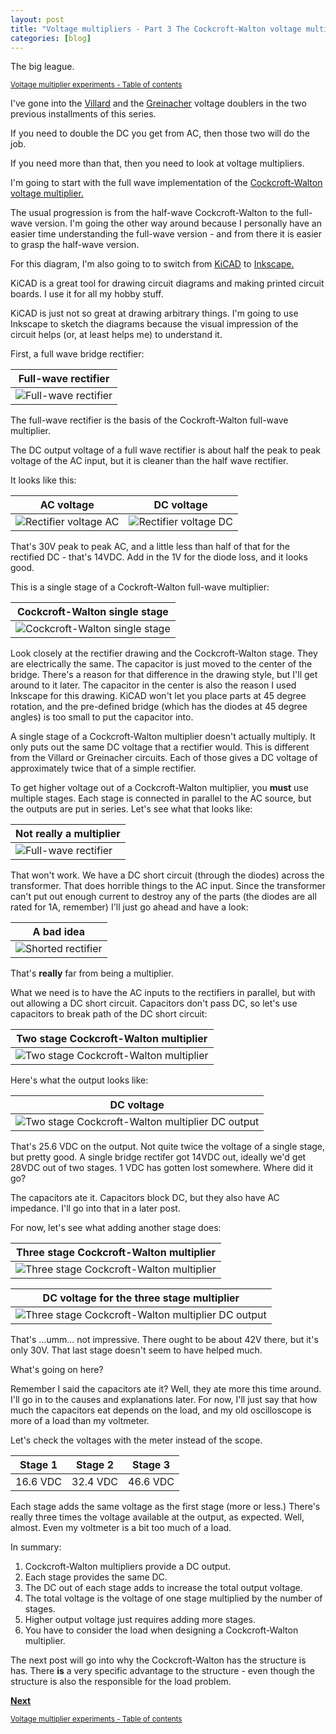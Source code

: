 ```yaml
---
layout: post
title: "Voltage multipliers - Part 3 The Cockcroft-Walton voltage multiplier"
categories: [blog]
--- 
```


The big league.

<sub>[Voltage multiplier experiments - Table of contents](2-voltagemultiplier-toc)</sub>

I've gone into the [Villard](diode-capacitors-volts-pt1) and the [Greinacher](diode-capacitors-volts-pt2) voltage doublers in the two previous installments of this series.

If you need to double the DC you get from AC, then those two will do the job.

If you need more than that, then you need to look at voltage multipliers.

I'm going to start with the full wave implementation of the [Cockcroft-Walton voltage multiplier.](https://en.wikipedia.org/wiki/Cockcroft%E2%80%93Walton_generator)

The usual progression is from the half-wave Cockcroft-Walton to the full-wave version.  I'm going the other way around because I personally have an easier time understanding the full-wave version - and from there it is easier to grasp the half-wave version.

For this diagram, I'm also going to to switch from [KiCAD](http://kicad-pcb.org/) to [Inkscape.](https://inkscape.org/)  

KiCAD is a great tool for drawing circuit diagrams and making printed circuit boards.  I use it for all my hobby stuff.

KiCAD is just not so great at drawing arbitrary things.  I'm going to use Inkscape to sketch the diagrams because the visual impression of the circuit helps (or, at least helps me) to understand it.


First, a full wave bridge rectifier:

|Full-wave rectifier|
|-------------------|
|![Full-wave rectifier](/assets/voltage_multiplier/fullwaverectifier.png)|

The full-wave rectifier is the basis of the Cockroft-Walton full-wave multiplier.

The DC output voltage of a full wave rectifier is about half the peak to peak voltage of the AC input, but it is cleaner than the half wave rectifier.

It looks like this:

|AC voltage|DC voltage|
|----------|----------|
|![Rectifier voltage AC](/assets/voltage_multiplier/fullwaverectifier_AC.png)|![Rectifier voltage DC](/assets/voltage_multiplier/fullwaverectifier_DC.png)|

That's 30V peak to peak AC, and a little less than half of that for the rectified DC - that's 14VDC.  Add in the 1V for the diode loss, and it looks good.

This is a single stage of a Cockroft-Walton full-wave multiplier:

|Cockcroft-Walton single stage|
|-------------------|
|![Cockcroft-Walton single stage](/assets/voltage_multiplier/cockcroftwalton1.png)|

Look closely at the rectifier drawing and the Cockcroft-Walton stage.  They are electrically the same.  The capacitor is just moved to the center of the bridge.  There's a reason for that difference in the drawing style, but I'll get around to it later.  The capacitor in the center is also the reason I used Inkscape for this drawing.  KiCAD won't let you place parts at 45 degree rotation, and the pre-defined bridge (which has the diodes at 45 degree angles) is too small to put the capacitor into.

A single stage of a Cockcroft-Walton multiplier doesn't actually multiply.  It only puts out the same DC voltage that a rectifier would.  This is different from the Villard or Greinacher circuits.  Each of those gives a DC voltage of approximately twice that of a simple rectifier.

To get higher voltage out of a Cockcroft-Walton multiplier, you **must** use multiple stages.  Each stage is connected in parallel to the AC source, but the outputs are put in series.  Let's see what that looks like:

|Not really a multiplier|
|-----------------------|
|![Full-wave rectifier](/assets/voltage_multiplier/notamultiplier.png)|

That won't work.  We have a DC short circuit (through the diodes) across the transformer.  That does horrible things to the AC input.  Since the transformer can't put out enough current to destroy any of the parts (the diodes are all rated for 1A, remember) I'll just go ahead and have a look:

|A bad idea|
|-----------------------|
|![Shorted rectifier](/assets/voltage_multiplier/badidea.png)|

That's **really** far from being a multiplier.

What we need is to have the AC inputs to the rectifiers in parallel, but with out allowing a DC short circuit.  Capacitors don't pass DC, so let's use capacitors to break path of the DC short circuit:

|Two stage Cockcroft-Walton multiplier|
|-------------------------------------|
|![Two stage Cockcroft-Walton multiplier](/assets/voltage_multiplier/cockcroftwalton2.png)|

Here's what the output looks like:

|DC voltage|
|----------|
|![Two stage Cockcroft-Walton multiplier DC output](/assets/voltage_multiplier/cockcroftwalton2_DC.png)|

That's 25.6 VDC on the output.  Not quite twice the voltage of a single stage, but pretty good.  A single bridge rectifer got 14VDC out, ideally we'd get 28VDC out of two stages.  1 VDC has gotten lost somewhere.  Where did it go?

The capacitors ate it.  Capacitors block DC, but they also have AC impedance.  I'll go into that in a later post.

For now, let's see what adding another stage does:

|Three stage Cockcroft-Walton multiplier|
|-------------------------------------|
|![Three stage Cockcroft-Walton multiplier](/assets/voltage_multiplier/cockcroftwalton3.png)|

|DC voltage for the three stage multiplier|
|----------|
|![Three stage Cockcroft-Walton multiplier DC output](/assets/voltage_multiplier/cockcroftwalton3_DC.png)|

That's ...umm... not impressive.  There ought to be about 42V there, but it's only 30V.  That last stage doesn't seem to have helped much.

What's going on here?

Remember I said the capacitors ate it?  Well, they ate more this time around.  I'll go in to the causes and explanations later.  For now, I'll just say that how much the capacitors eat depends on the load, and my old oscilloscope is more of a load than my voltmeter.

Let's check the voltages with the meter instead of the scope.

|Stage 1|Stage 2|Stage 3|
|-------|-------|-------|
|16.6 VDC|32.4 VDC|46.6 VDC|

Each stage adds the same voltage as the first stage (more or less.)  There's really three times the voltage available at the output, as expected. Well, almost.  Even my voltmeter is a bit too much of a load.

In summary:

1.  Cockcroft-Walton multipliers provide a DC output.
2.  Each stage provides the same DC.
3.  The DC out of each stage adds to increase the total output voltage.
4.  The total voltage is the voltage of one stage multiplied by the number of stages.
5.  Higher output voltage just requires adding more stages. 
6.  You have to consider the load when designing a Cockcroft-Walton multiplier.

The next post will go into why the Cockcroft-Walton has the structure is has.  There **is** a very specific advantage to the structure - even though the structure is also the responsible for the load problem.

[**Next**](diode-capacitors-volts-pt4)

<sub>[Voltage multiplier experiments - Table of contents](2-voltagemultiplier-toc)</sub>
